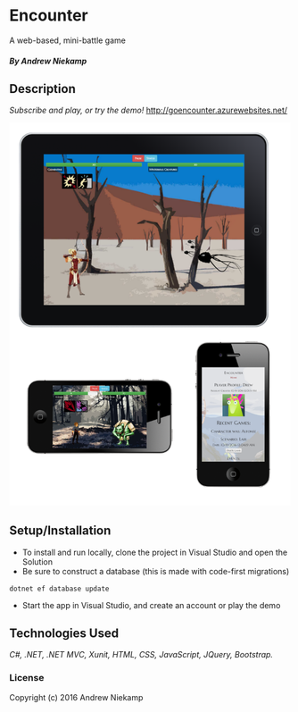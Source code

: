 # Encounter
A web-based, mini-battle game
##### By Andrew Niekamp

## Description

_Subscribe and play, or try the demo!_
http://goencounter.azurewebsites.net/

![Alt text](/src/Encounter/wwwroot/img/encounter.png?raw=true "Optional Title")

## Setup/Installation

* To install and run locally, clone the project in Visual Studio and open the Solution
* Be sure to construct a database (this is made with code-first migrations)
```
dotnet ef database update
```
* Start the app in Visual Studio, and create an account or play the demo 


## Technologies Used

_C#, .NET, .NET MVC, Xunit, HTML, CSS, JavaScript, JQuery, Bootstrap._

### License

Copyright (c) 2016 Andrew Niekamp
